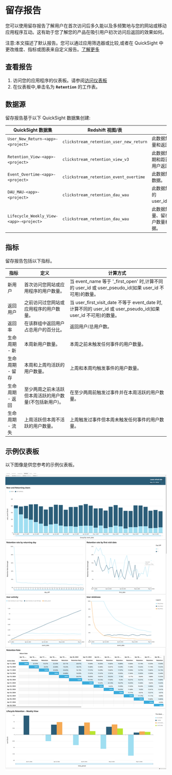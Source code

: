 # 留存报告
您可以使用留存报告了解用户在首次访问后多久能以及多频繁地与您的网站或移动应用程序互动。这有助于您了解您的产品在吸引用户初次访问后返回的效果如何。

注意:本文描述了默认报告。您可以通过应用筛选器或比较,或者在 QuickSight 中更改维度、指标或图表来自定义报告。[了解更多](https://docs.aws.amazon.com/quicksight/latest/user/working-with-visuals.html)

## 查看报告
1. 访问您的应用程序的仪表板。请参阅[访问仪表板](index.md)
2. 在仪表板中,单击名为 **`Retention`** 的工作表。

## 数据源
留存报告基于以下 QuickSight 数据集创建:

|QuickSight 数据集|Redshift 视图/表|描述|
|----------------|-----------------|--------------------|
|`User_New_Return-<app>-<project>`|`clickstream_retention_user_new_return`|此数据集存储每天新用户数量和返回用户数量的数据。|
|`Retention_View-<app>-<project>`|`clickstream_retention_view_v3`|此数据集存储按首次访问日期和距首次访问天数分类的用户返回数据。|
|`Event_Overtime-<app>-<project>`|`clickstream_retention_event_overtime`|此数据集存储每日事件计数数据。|
|`DAU_MAU-<app>-<project>`|`clickstream_retention_dau_wau`|此数据集存储每天活跃用户的 user_id/user_pseudo_id。|
|`Lifecycle_Weekly_View-<app>-<project>`|`clickstream_retention_dau_wau`|此数据集存储每周新用户数量、留存用户数量、返回用户数量和流失用户数量的数据。|

## 指标
留存报告包括以下指标。

|指标|定义|计算方式|
|----|----|-------|
|新用户|首次访问您网站或应用程序的用户数量。|当 event_name 等于 '_first_open' 时,计算不同的 user_id 或 user_pseudo_id(如果 user_id 不可用)的数量。|
|返回用户|之前访问过您网站或应用程序的用户数量。|当 user_first_visit_date 不等于 event_date 时,计算不同的 user_id 或 user_pseudo_id(如果 user_id 不可用)的数量。|
|返回率|在该群组中返回用户占总用户的百分比。|返回用户/总用户数。|
|生命周期 - 新|本周新用户数量。|本周之前未触发任何事件的用户数量。|
|生命周期 - 留存|本周和上周均活跃的用户数量。|上周和本周均触发事件的用户数量。|
|生命周期 - 返回|至少两周之前未活跃但本周活跃的用户数量(不包括新用户)。|在至少两周前触发过事件并在本周活跃的用户数量。|
|生命周期 - 流失|上周活跃但本周不活跃的用户数量。|上周触发过事件但本周未触发任何事件的用户数量。|

## 示例仪表板
以下图像是供您参考的示例仪表板。

![dashboard-retention](../../images/analytics/dashboard/retention.png)
